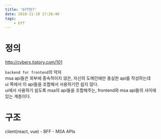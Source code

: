 ```yaml
---
title: 'bff란?'
date: 2018-11-18 17:26:40
tags:
    - bff
---
```


# 정의
<http://cyberx.tistory.com/101>

`backend for frontend`의 약자  
msa api들은 외부에 종속적이지 않은, 자신의 도메인에만 충실한 api를 작성하는데  
ui 쪽에서 이 api들을 조합해서 사용하기란 쉽지 않다.  
ui에서 사용하기 쉽도록 msa의 api들을 조합해주는, frontend와 msa api들의 사이에 있는 계층이다.  

# 구조
client(react, vue) - BFF - MSA APIs

<!-- more -->